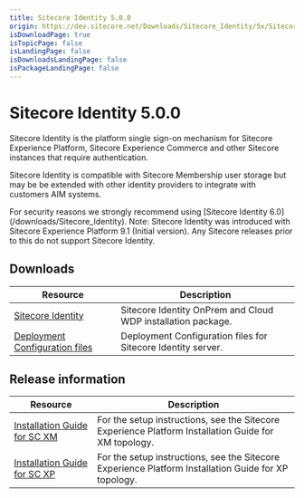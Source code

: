 ```yaml
---
title: Sitecore Identity 5.0.0
origin: https://dev.sitecore.net/Downloads/Sitecore_Identity/5x/Sitecore_Identity_500
isDownloadPage: true
isTopicPage: false
isLandingPage: false
isDownloadsLandingPage: false
isPackageLandingPage: false
---
```


# Sitecore Identity 5.0.0

Sitecore Identity is the platform single sign-on mechanism for Sitecore Experience Platform, Sitecore Experience Commerce and other Sitecore instances that require authentication.

Sitecore Identity is compatible with Sitecore Membership user storage but may be be extended with other identity providers to integrate with customers AIM systems.

  <Alert variant='warning' mb={4}>
    <AlertIcon />
    For security reasons we strongly recommend using [Sitecore Identity 6.0](/downloads/Sitecore_Identity).
  </Alert>
  
  <Alert variant='warning' mb={4}>
    <AlertIcon />
    Note: Sitecore Identity was introduced with Sitecore Experience Platform 9.1 (Initial version). Any Sitecore releases prior to this do not support Sitecore Identity.
  </Alert>
  

## Downloads

 | Resource | Description |
 | --- | --- |
 | [Sitecore Identity](https://scdp.blob.core.windows.net/downloads/Sitecore%20Identity/5x/Sitecore%20Identity%20500/Secure/Sitecore.IdentityServer.5.0.0-r00277.scwdp.zip) | Sitecore Identity OnPrem and Cloud WDP installation package. |
 | [Deployment Configuration files](https://scdp.blob.core.windows.net/downloads/Sitecore%20Identity/5x/Sitecore%20Identity%20500/Secure/IdentityServer%20Deployment%20Configuration%205.0.0.zip) | Deployment Configuration files for Sitecore Identity server. |

## Release information

 | Resource | Description |
 | --- | --- |
 | [Installation Guide for SC XM](https://scdp.blob.core.windows.net/downloads/Sitecore%20Experience%20Platform/100/Sitecore%20Experience%20Platform%20100/Secure/Installation_Guide_for_the_XM_Scaled_topology-10.0.0.pdf) | For the setup instructions, see the Sitecore Experience Platform Installation Guide for XM topology. |
 | [Installation Guide for SC XP](https://scdp.blob.core.windows.net/downloads/Sitecore%20Experience%20Platform/100/Sitecore%20Experience%20Platform%20100/Secure/Installation_Guide_for_the_XP_Scaled_topology-10.0.0.pdf) | For the setup instructions, see the Sitecore Experience Platform Installation Guide for XP topology. |